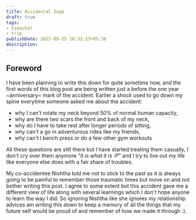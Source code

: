 ```yaml
---
title: Accidental Saga
draft: true
tags:
- himachal
- trip
publishDate: 2023-09-25 10:32:23+05:30
description:
---
```


## Foreword

I have been planning to write this down for quite sometime now, and the first words of this blog post are being written just a before the one year ~anniversary~ mark of the accident. Earlier a shock used to go down my spine everytime someone asked me about the accident:
- why I can't rotate my neck beyond 50% of normal human capacity,
- why are there two scars the front and back of my neck,
- why do I have to take rest after longer periods of sitting,
- why can't a go in adventurous rides like my friends,
- why can't I bench press or do a few other gym workouts

All these questions are still there but I have started treating them casually, I don't cry over them anymore _"it is what it is :P"_ and I try to live out my life like everyone else does with a fair share of troubles.

My co-accidentee Nishtha told me not to stick to the past as it is always going to be painful to remember those traumatic times but move on and not bother writing this post. I agree to some extent but this accident gave me a different view of life along with several learnings which I don't hope anyone to learn the way I did. So ignoring Nishtha like she ignores my relationship advices am writing this down to keep a memory of all the things that my future self would be proud of and remember of how we made it through :).
